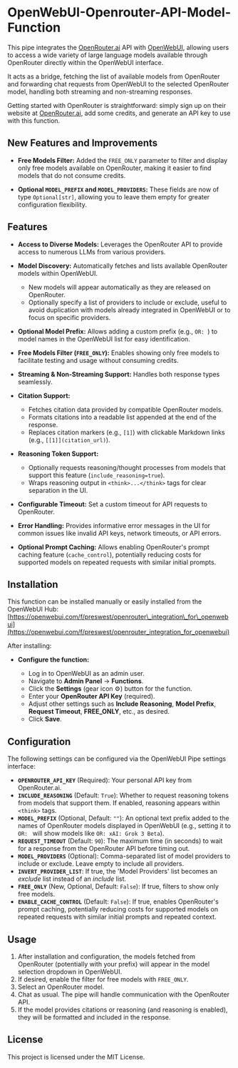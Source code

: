 # OpenWebUI-Openrouter-API-Model-Function

This pipe integrates the [OpenRouter.ai](https://openrouter.ai/) API with [OpenWebUI](https://openwebui.com/), allowing users to access a wide variety of large language models available through OpenRouter directly within the OpenWebUI interface.

It acts as a bridge, fetching the list of available models from OpenRouter and forwarding chat requests from OpenWebUI to the selected OpenRouter model, handling both streaming and non-streaming responses.

Getting started with OpenRouter is straightforward: simply sign up on their website at [OpenRouter.ai](https://openrouter.ai/), add some credits, and generate an API key to use with this function.

## New Features and Improvements

* **Free Models Filter:** Added the `FREE_ONLY` parameter to filter and display only free models available on OpenRouter, making it easier to find models that do not consume credits.

* **Optional `MODEL_PREFIX` and `MODEL_PROVIDERS`:** These fields are now of type `Optional[str]`, allowing you to leave them empty for greater configuration flexibility.

## Features

* **Access to Diverse Models:** Leverages the OpenRouter API to provide access to numerous LLMs from various providers.
* **Model Discovery:** Automatically fetches and lists available OpenRouter models within OpenWebUI.

  * New models will appear automatically as they are released on OpenRouter.
  * Optionally specify a list of providers to include or exclude, useful to avoid duplication with models already integrated in OpenWebUI or to focus on specific providers.
* **Optional Model Prefix:** Allows adding a custom prefix (e.g., `OR: `) to model names in the OpenWebUI list for easy identification.
* **Free Models Filter (`FREE_ONLY`):** Enables showing only free models to facilitate testing and usage without consuming credits.
* **Streaming & Non-Streaming Support:** Handles both response types seamlessly.
* **Citation Support:**

  * Fetches citation data provided by compatible OpenRouter models.
  * Formats citations into a readable list appended at the end of the response.
  * Replaces citation markers (e.g., `[1]`) with clickable Markdown links (e.g., `[[1]](citation_url)`).
* **Reasoning Token Support:**

  * Optionally requests reasoning/thought processes from models that support this feature (`include_reasoning=true`).
  * Wraps reasoning output in `<think>...</think>` tags for clear separation in the UI.
* **Configurable Timeout:** Set a custom timeout for API requests to OpenRouter.
* **Error Handling:** Provides informative error messages in the UI for common issues like invalid API keys, network timeouts, or API errors.
* **Optional Prompt Caching:** Allows enabling OpenRouter's prompt caching feature (`cache_control`), potentially reducing costs for supported models on repeated requests with similar initial prompts.

## Installation

This function can be installed manually or easily installed from the OpenWebUI Hub:
[https://openwebui.com/f/preswest/openrouter\_integration\_for\_openwebui](https://openwebui.com/f/preswest/openrouter_integration_for_openwebui)

After installing:

* **Configure the function:**

  * Log in to OpenWebUI as an admin user.
  * Navigate to **Admin Panel** -> **Functions**.
  * Click the **Settings** (gear icon ⚙️) button for the function.
  * Enter your **OpenRouter API Key** (required).
  * Adjust other settings such as **Include Reasoning**, **Model Prefix**, **Request Timeout**, **FREE\_ONLY**, etc., as desired.
  * Click **Save**.

## Configuration

The following settings can be configured via the OpenWebUI Pipe settings interface:

* **`OPENROUTER_API_KEY`** (Required): Your personal API key from OpenRouter.ai.
* **`INCLUDE_REASONING`** (Default: `True`): Whether to request reasoning tokens from models that support them. If enabled, reasoning appears within `<think>` tags.
* **`MODEL_PREFIX`** (Optional, Default: `""`): An optional text prefix added to the names of OpenRouter models displayed in OpenWebUI (e.g., setting it to `OR: ` will show models like `OR: xAI: Grok 3 Beta`).
* **`REQUEST_TIMEOUT`** (Default: `90`): The maximum time (in seconds) to wait for a response from the OpenRouter API before timing out.
* **`MODEL_PROVIDERS`** (Optional): Comma-separated list of model providers to include or exclude. Leave empty to include all providers.
* **`INVERT_PROVIDER_LIST`**: If true, the 'Model Providers' list becomes an *exclude* list instead of an *include* list.
* **`FREE_ONLY`** (New, Optional, Default: `False`): If true, filters to show only free models.
* **`ENABLE_CACHE_CONTROL`** (Default: `False`): If true, enables OpenRouter's prompt caching, potentially reducing costs for supported models on repeated requests with similar initial prompts and repeated context.

## Usage

1. After installation and configuration, the models fetched from OpenRouter (potentially with your prefix) will appear in the model selection dropdown in OpenWebUI.
2. If desired, enable the filter for free models with `FREE_ONLY`.
3. Select an OpenRouter model.
4. Chat as usual. The pipe will handle communication with the OpenRouter API.
5. If the model provides citations or reasoning (and reasoning is enabled), they will be formatted and included in the response.

## License

This project is licensed under the MIT License.

